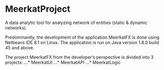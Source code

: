 # MeerkatProject
 A data analytic tool for analyzing network of entities (static &amp; dynamic networks). 

Predominantly, the development of the application MeerkatFX is done using Netbeans IDE 8.1 on Linux. The application is run on Java version 1.8.0 build 45 and above. 

The project MeerkatFX from the developer’s perspective is divided into 3 projects:
...* MeerkatUI
...* MeerkatAPI
...* MeerkatLogic
